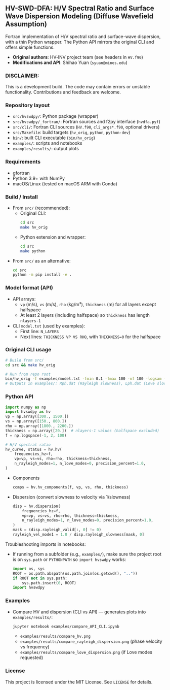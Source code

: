 ## HV-SWD-DFA: H/V Spectral Ratio and Surface Wave Dispersion Modeling (Diffuse Wavefield Assumption)

Fortran implementation of H/V spectral ratio and surface-wave dispersion, with a thin Python wrapper. The Python API mirrors the original CLI and offers simple functions.

- **Original authors**: HV‑INV project team (see headers in `HV.f90`)
- **Modifications and API**: Shihao Yuan (`syuan@mines.edu`)

### DISCLAIMER:
This is a development build. The code may contain errors or unstable functionality. Contributions and feedback are welcome.

### Repository layout
- `src/hvswdpy/`: Python package (wrapper)
- `src/hvswdpy/_fortran/`: Fortran sources and f2py interface (`hvdfa.pyf`)
- `src/cli/`: Fortran CLI sources (`HV.f90`, `cli_args*.f90`, optional drivers)
- `src/Makefile`: build targets (`hv_orig`, `python`, `python-dev`)
- `bin/`: built CLI executable (`bin/hv_orig`)
- `examples/`: scripts and notebooks
- `examples/results/`: output plots

### Requirements
- gfortran 
- Python 3.9+ with NumPy
- macOS/Linux (tested on macOS ARM with Conda)

### Build / Install
- From `src/` (recommended):
  - Original CLI:
    ```bash
    cd src
    make hv_orig        
    ```
  - Python extension and wrapper:
    ```bash
    cd src
    make python          
    ```
- From `src/` as an alternative:
  ```bash
  cd src
  python -m pip install -e .  
  ```

### Model format (API)
- API arrays:
  - `vp` (m/s), `vs` (m/s), `rho` (kg/m³), `thickness` (m) for all layers except halfspace
  - At least 2 layers (including halfspace) so `thickness` has length `nlayers-1`
- CLI `model.txt` (used by examples):
  - First line: `N_LAYERS`
  - Next lines: `THICKNESS VP VS RHO`, with `THICKNESS=0` for the halfspace

### Original CLI usage
```bash
# Build from src/
cd src && make hv_orig  

# Run from repo root
bin/hv_orig -f examples/model.txt -fmin 0.1 -fmax 100 -nf 100 -logsam -nmr 3 -nml 3 -prec 1.0 -nks 0 -ph -hv > examples/HV.dat
# Outputs in examples/: Rph.dat (Rayleigh slowness), Lph.dat (Love slowness), HV.dat (freq, hv)
```

### Python API 
  ```python
  import numpy as np
  import hvswdpy as hv
  vp = np.array([300., 1500.])
  vs = np.array([150., 800.])
  rho = np.array([1800., 2200.])
  thickness = np.array([20.])  # nlayers-1 values (halfspace excluded)
  f = np.logspace(-1, 2, 100)

  # H/V spectral ratio
  hv_curve, status = hv.hv(
      frequencies_hz=f,
      vp=vp, vs=vs, rho=rho, thickness=thickness,
      n_rayleigh_modes=1, n_love_modes=0, precision_percent=1.0,
  )
  ```
- Components
  ```python
  comps = hv.hv_components(f, vp, vs, rho, thickness)
  ```
- Dispersion (convert slowness to velocity via 1/slowness)
  ```python
  disp = hv.dispersion(
      frequencies_hz=f,
      vp=vp, vs=vs, rho=rho, thickness=thickness,
      n_rayleigh_modes=1, n_love_modes=0, precision_percent=1.0,
  )
  mask = (disp.rayleigh_valid[:, 0] != 0)
  rayleigh_vel_mode1 = 1.0 / disp.rayleigh_slowness[mask, 0]
  ```

Troubleshooting imports in notebooks:
- If running from a subfolder (e.g., `examples/`), make sure the project root is on `sys.path` or `PYTHONPATH` so `import hvswdpy` works:
  ```python
  import os, sys
  ROOT = os.path.abspath(os.path.join(os.getcwd(), ".."))
  if ROOT not in sys.path:
      sys.path.insert(0, ROOT)
  import hvswdpy
  ```

### Examples
- Compare HV and dispersion (CLI vs API) — generates plots into `examples/results/`:
  ```bash
  jupyter notebook examples/compare_API_CLI.ipynb
  ```
  - `examples/results/compare_hv.png`
  - `examples/results/compare_rayleigh_dispersion.png` (phase velocity vs frequency)
  - `examples/results/compare_love_dispersion.png` (if Love modes requested)


### License
This project is licensed under the MIT License. See `LICENSE` for details.
